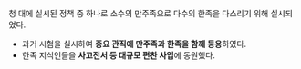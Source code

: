 청 대에 실시된 정책 중 하나로 소수의 만주족으로 다수의 한족을 다스리기 위해 실시되었다.
* 과거 시험을 실시하여 **중요 관직에 만주족과 한족을 함께 등용**하였다.
* 한족 지식인들을 **사고전서 등 대규모 편찬 사업**에 동원했다.